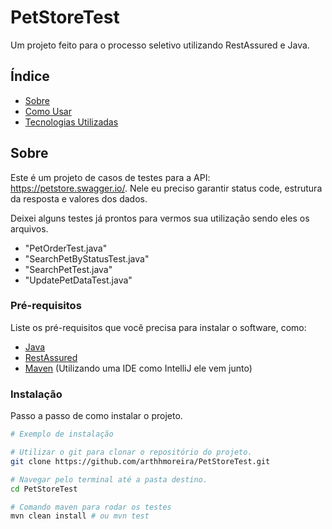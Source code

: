 # PetStoreTest

Um projeto feito para o processo seletivo utilizando RestAssured e Java.

## Índice

- [Sobre](#sobre)
- [Como Usar](#como-usar)
- [Tecnologias Utilizadas](#tecnologias-utilizadas)

## Sobre

Este é um projeto de casos de testes para a API: https://petstore.swagger.io/.
Nele eu preciso garantir status code, estrutura da resposta e valores dos dados.

Deixei alguns testes já prontos para vermos sua utilização sendo eles os arquivos.
- "PetOrderTest.java"
- "SearchPetByStatusTest.java"
- "SearchPetTest.java"
- "UpdatePetDataTest.java"

### Pré-requisitos

Liste os pré-requisitos que você precisa para instalar o software, como:

- [Java](https://www.oracle.com/java/technologies/javase-jdk11-downloads.html)
- [RestAssured](https://rest-assured.io/)
- [Maven](https://maven.apache.org/) (Utilizando uma IDE como IntelliJ ele vem junto)

### Instalação

Passo a passo de como instalar o projeto.

```bash
# Exemplo de instalação

# Utilizar o git para clonar o repositório do projeto.
git clone https://github.com/arthhmoreira/PetStoreTest.git

# Navegar pelo terminal até a pasta destino.
cd PetStoreTest

# Comando maven para rodar os testes
mvn clean install # ou mvn test 


